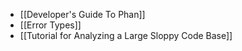 * [[Developer's Guide To Phan]]
* [[Error Types]]
* [[Tutorial for Analyzing a Large Sloppy Code Base]]